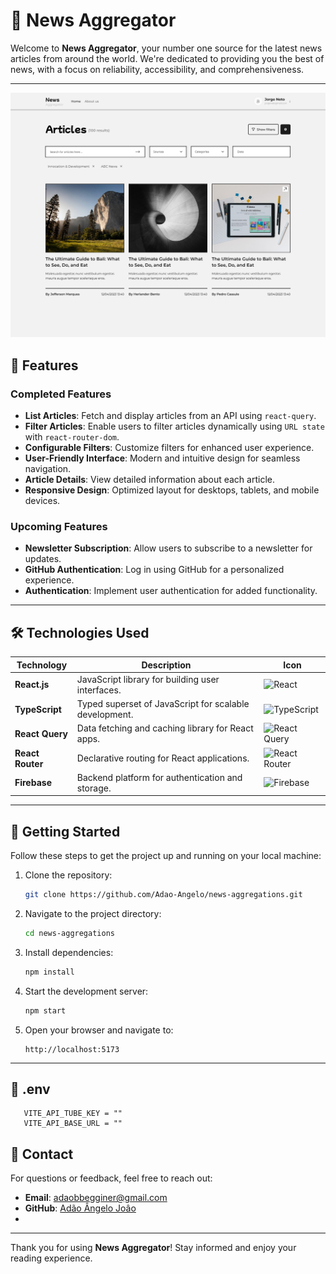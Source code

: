 # 📰 News Aggregator

Welcome to **News Aggregator**, your number one source for the latest news articles from around the world. We're dedicated to providing you the best of news, with a focus on reliability, accessibility, and comprehensiveness.

---

<img src="./assets/news.png" alt="News Aggregator Cover" />

## 🚀 Features

### Completed Features
- **List Articles**: Fetch and display articles from an API using `react-query`.
- **Filter Articles**: Enable users to filter articles dynamically using `URL state` with `react-router-dom`.
- **Configurable Filters**: Customize filters for enhanced user experience.
- **User-Friendly Interface**: Modern and intuitive design for seamless navigation.
- **Article Details**: View detailed information about each article.
- **Responsive Design**: Optimized layout for desktops, tablets, and mobile devices.

### Upcoming Features
- **Newsletter Subscription**: Allow users to subscribe to a newsletter for updates.
- **GitHub Authentication**: Log in using GitHub for a personalized experience.
- **Authentication**: Implement user authentication for added functionality.

---

## 🛠️ Technologies Used

| Technology         | Description                                          | Icon                                                                                      |
|---------------------|------------------------------------------------------|------------------------------------------------------------------------------------------|
| **React.js**       | JavaScript library for building user interfaces.     | ![React](https://img.shields.io/badge/-React-05122A?style=flat&logo=react)               |
| **TypeScript**     | Typed superset of JavaScript for scalable development. | ![TypeScript](https://img.shields.io/badge/-Typescript-05122A?style=flat&logo=typescript)|
| **React Query**    | Data fetching and caching library for React apps.     | ![React Query](https://img.shields.io/badge/-ReactQuery-05122A?style=flat&logo=react-query)|
| **React Router**   | Declarative routing for React applications.           | ![React Router](https://img.shields.io/badge/-ReactRouter-05122A?style=flat&logo=react-router)|
| **Firebase**       | Backend platform for authentication and storage.      | ![Firebase](https://img.shields.io/badge/-Firebase-05122A?style=flat&logo=firebase)       |

---

## 📖 Getting Started

Follow these steps to get the project up and running on your local machine:

1. Clone the repository:
   ```bash
   git clone https://github.com/Adao-Angelo/news-aggregations.git
   ```

2. Navigate to the project directory:
   ```bash
   cd news-aggregations
   ```

3. Install dependencies:
   ```bash
   npm install
   ```

4. Start the development server:
   ```bash
   npm start
   ```

5. Open your browser and navigate to:
   ```
   http://localhost:5173
   ```

---
## 📧 .env 

```.env 
   VITE_API_TUBE_KEY = ""
   VITE_API_BASE_URL = ""
```


## 📧 Contact

For questions or feedback, feel free to reach out:

- **Email**: adaobbegginer@gmail.com
- **GitHub**: [Adão Ângelo Joâo](https://github.com/Adao-Angelo)
-
---

Thank you for using **News Aggregator**! Stay informed and enjoy your reading experience.




